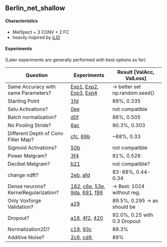 ## Berlin_net_shallow

#### Characteristics

- MelSpect + 3 CONV + 2 FC
- heavily inspired by [iLID](https://github.com/twerkmeister/iLID/blob/master/Deep%20Audio%20Paper%20Thomas%20Werkmeister%2C%20Tom%20Herold.pdf)

#### Experiments 

(Later experiments are generally performed with best options so far)

| Question                             | Experiments                                                  | Result [ValAcc, ValLoss]      |
| ------------------------------------ | ------------------------------------------------------------ | ----------------------------- |
| Same Accuracy with same Parameters?  | [Exp1](https://www.comet.ml/jotron/berlinnetmelbn/6ca1a10554844b6b8b7a21e1d82c46c2), [Exp2](https://www.comet.ml/jotron/berlinnetmelbn/f8af7798be0c4201a912a027a1ecea1e), [Exp3](https://www.comet.ml/jotron/berlinnetmelbn/40b5f03a9b8d449b905d64386700ed20), [Exp4](https://www.comet.ml/jotron/berlinnetmelbn/6accc8b7fd574b1d8d2491bdbe12b998) | → better set np.random.seed() |
| Starting Point                       | [1fd](https://www.comet.ml/jotron/berlinnetmelbn/1fd8b827f1a34c308bb50d175a2915d0/metrics) | 89%, 0.335                    |
| Selu Activations?                    | [0ee](https://www.comet.ml/jotron/berlinnetmelbn/0ee5f7ec57e34dcca86f657bb9212508) | not compatible                |
| Batch normalisation?                 | [d0f](https://www.comet.ml/jotron/berlinnetmelbn/d0f0ee3c8c4c4bb7b88ef183772088ab) | 88%, 0.505                    |
| No Pooling Stride?                   | [6ac](https://www.comet.ml/jotron/berlinnetmelbn/6accc8b7fd574b1d8d2491bdbe12b998/code) | 90.3%, 0.303                  |
| Different Depth of Conv Filter Map?  | [cfc](https://www.comet.ml/jotron/berlinnetmelbn/cfc9bd04407f4cdf9c84166de9ea8e95), [69b](https://www.comet.ml/jotron/berlinnetmelbn/69bdad23d4214b838a6f74e9dcad88be) | ~88%, 0.33                    |
| Sigmoid Activations?                 | [50b](https://www.comet.ml/jotron/berlinnetmelbn/50b1d48742c149d185e147616935ea6c) | not compatible                |
| Power Melgram?                       | [3f4](https://www.comet.ml/jotron/berlinnetmelbn/3f4752f0d99e4e73afa781983042747a) | 81%, 0.526                    |
| Decibel Melgram?                     | [b21](https://www.comet.ml/jotron/berlinnetmelbn/b21b6cc1e6e64b2183bc2f6093c85e89) | not compatible?               |
| change ndft?                         | [2eb](https://www.comet.ml/jotron/berlinnetmelbn/2eb8f3c428cb4a7da873e4984fcb6456), [afd](https://www.comet.ml/jotron/berlinnetmelbn/afd3615e04964543810c342bbd9de92f) | 83-88%, 0.44-0.34             |
| Dense neurons? KernelRegularization? | [182](https://www.comet.ml/jotron/berlinnetmelbn/1812c47216ea415881bfcd93b7bfc795/chart), [c6e](https://www.comet.ml/jotron/berlinnetmelbn/c6e63b0a32dc4b4cb4e3e7e39b4121f4), [53e](https://www.comet.ml/jotron/berlinnetmelbn/53e50f5cb2974a14962644d7b2a4ade2/code), [9da](https://www.comet.ml/jotron/berlinnetmelbn/9dab18428d504f40b4cbe3e8d3e692cf/metrics), [691](https://www.comet.ml/jotron/berlinnetmelbn/691c7ceb14bd433ab7b5e47cd4d357e9), [f86](https://www.comet.ml/jotron/berlinnetmelbn/f865b0956d5b4c4090be4667409c309f) | → Best: 1024 without reg.     |
| Only Voxforge Validation?            | [a29](https://www.comet.ml/jotron/berlinnetmelbn/a29686bfcdd34d289bb164f23b8459bc) | 89.5%, 0.295 → as should be   |
| Dropout?                             | [a18](https://www.comet.ml/jotron/berlinnetmelbn/a188a189ff614e1bab7df68d111f0c23), [4f2](https://www.comet.ml/jotron/berlinnetmelbn/4f210604c8c34a97824334954d076393), [420](https://www.comet.ml/jotron/berlinnetmelbn/420f08900e3b4660888069d4d77587ad) | 92.0%, 0.25 with 0.3 Dropout  |
| Normalization2D?                     | [c19](https://www.comet.ml/jotron/berlinnetmelbn/c1968adb64124dbfa8ad01ac7a9f9928), [93c](https://www.comet.ml/jotron/berlinnetmelbn/93cb2e51239c4fd791c27a24659d073b) | 89.3%                         |
| Additive Noise?                      | [2c6](https://www.comet.ml/jotron/berlinnetmelbn/2c695397dc9849568428c0c7de311ee5), [cd9](https://www.comet.ml/jotron/berlinnetmelbn/cd9bc3dbd2c144719b28d83014bd6c5a), | 89%                           |

